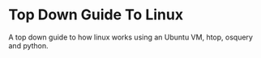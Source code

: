 # Top Down Guide To Linux
A top down guide to how linux works using an Ubuntu VM, htop, osquery and python.

